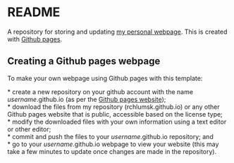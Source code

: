 README
================

A repository for storing and updating [my personal webpage](https://github.com/juhuyan/juliaHuyan.github.io). This is created with [Github pages](https://pages.github.com/).


## Creating a Github pages webpage

To make your own webpage using Github pages with this template:

\* create a new repository on your github account with the name *username*.github.io (as per the [Github pages website](https://pages.github.com/));  
\* download the files from my repository (rchlumsk.github.io) or any other Github pages website that is public, accessible based on the license type;  
\* modify the downloaded files with your own information using a text editor or other editor;  
\* commit and push the files to your *username*.github.io repository; and  
\* go to your *username*.github.io webpage to view your website (this may take a few minutes to update once changes are made in the repository).
